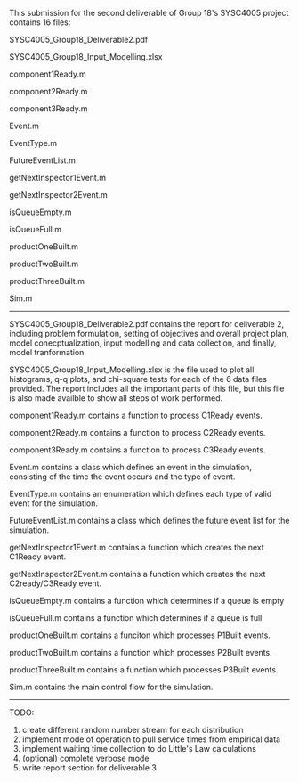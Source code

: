 This submission for the second deliverable of Group 18's SYSC4005 project contains 16 files:

SYSC4005_Group18_Deliverable2.pdf

SYSC4005_Group18_Input_Modelling.xlsx

component1Ready.m

component2Ready.m

component3Ready.m

Event.m

EventType.m

FutureEventList.m

getNextInspector1Event.m

getNextInspector2Event.m

isQueueEmpty.m

isQueueFull.m

productOneBuilt.m

productTwoBuilt.m

productThreeBuilt.m

Sim.m

----------------------------------------------------------------------------------------------------------------------------------

SYSC4005_Group18_Deliverable2.pdf contains the report for deliverable 2, including problem formulation, 
setting of objectives and overall project plan, model conecptualization, input modelling and 
data collection, and finally, model tranformation.

SYSC4005_Group18_Input_Modelling.xlsx is the file used to plot all histograms, q-q plots, and chi-square
tests for each of the 6 data files provided. The report includes all the important parts of this file, but this
file is also made availble to show all steps of work performed.

component1Ready.m contains a function to process C1Ready events.

component2Ready.m contains a function to process C2Ready events.

component3Ready.m contains a function to process C3Ready events.

Event.m contains a class which defines an event in the simulation, consisting of the time the event occurs and the type of event.

EventType.m contains an enumeration which defines each type of valid event for the simulation.

FutureEventList.m contains a class which defines the future event list for the simulation.

getNextInspector1Event.m contains a function which creates the next C1Ready event.

getNextInspector2Event.m contains a function which creates the next C2ready/C3Ready event.

isQueueEmpty.m contains a function which determines if a queue is empty

isQueueFull.m contains a function which determines if a queue is full

productOneBuilt.m contains a funciton which processes P1Built events.

productTwoBuilt.m contains a function which processes P2Built events.

productThreeBuilt.m contains a function which processes P3Built events.

Sim.m contains the main control flow for the simulation.

----------------------------------------------------------------------------------------------------------------------------------
TODO:
1. create different random number stream for each distribution
2. implement mode of operation to pull service times from empirical data
3. implement waiting time collection to do Little's Law calculations
4. (optional) complete verbose mode
5. write report section for deliverable 3
